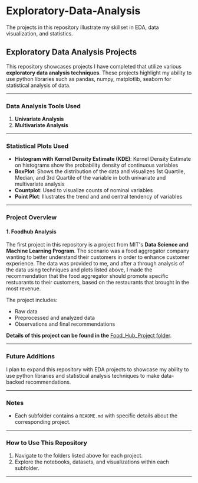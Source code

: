 # Exploratory-Data-Analysis
The projects in this repository illustrate my skillset in EDA, data visualization, and statistics.


## Exploratory Data Analysis Projects

This repository showcases projects I have completed that utilize various **exploratory data analysis techniques**. These projects highlight my ability to use python libraries such as pandas, numpy, matplotlib, seaborn for statistical analysis of data.

---

### **Data Analysis Tools Used**
1. **Univariate Analysis**
2. **Multivariate Analysis**

---

### **Statistical Plots Used**
- **Histogram with Kernel Density Estimate (KDE)**: Kernel Density Estimate on histograms show the probability density of continuous variables
- **BoxPlot**: Shows the distribution of the data and visualizes 1st Quartile, Median, and 3rd Quartile of the variable in both univariate and multivariate analysis
- **Countplot**: Used to visualize counts of nominal variables
- **Point Plot**: Illustrates the trend and and central tendency of variables

---

### **Project Overview**
#### 1. **Foodhub Analysis**
The first project in this repository is a project from MIT's **Data Science and Machine Learning Program**. The scenario was a food aggregator company wanting to better understand their customers in order to enhance customer experience. The data was provided to me, and after a through analysis of the data using techniques and plots listed above, I made the recommendation that the food aggregator should promote specific restuarants to their customers, based on the restaurants that brought in the most revenue. 

The project includes:
- Raw data
- Preprocessed and analyzed data
- Observations and final recommendations

**Details of this project can be found in the** [Food_Hub_Project folder](https://github.com/Garlid/Exploratory-Data-Analysis/tree/main/Food_Hub_Project).

---

### **Future Additions**
I plan to expand this repository with EDA projects to showcase my ability to use python libraries and statistical analysis techniques to make data-backed recommendations. 

---

### Notes
- Each subfolder contains a `README.md` with specific details about the corresponding project.

---

### **How to Use This Repository**
1. Navigate to the folders listed above for each project.
2. Explore the notebooks, datasets, and visualizations within each subfolder.

---
